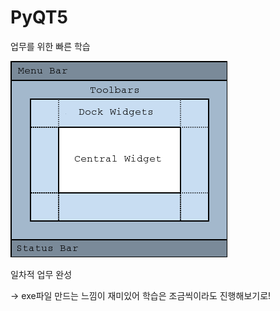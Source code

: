 # PyQT5

업무를 위한 빠른 학습

![레이아웃](./assets/main_window_layout.png)

일차적 업무 완성

-> exe파일 만드는 느낌이 재미있어 학습은 조금씩이라도 진행해보기로!